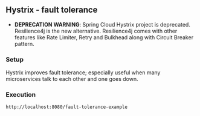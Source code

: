## Hystrix - fault tolerance

* **DEPRECATION WARNING**: Spring Cloud Hystrix project is deprecated. Resilience4j is the new alternative. Resilience4j comes with other features like Rate Limiter, Retry and Bulkhead along with Circuit Breaker pattern.

### Setup
Hystrix improves fault tolerance; especially useful when many microservices talk to each other and one goes down.

### Execution
```
http://localhost:8080/fault-tolerance-example
```
